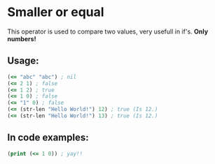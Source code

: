 # Smaller or equal

This operator is used to compare two values, very usefull in if's.
**Only numbers!**

## Usage:

```clj
(<= "abc" "abc") ; nil
(<= 2 1) ; false
(<= 1 2) ; true
(<= 1 0) ; false
(<= "1" 0) ; false
(<= (str-len "Hello World!") 12) ; true (Is 12.)
(<= (str-len "Hello World!") 13) ; true (Is 12.)
```

## In code examples:

```clj
(print (<= 1 0)) ; yay!!
```
